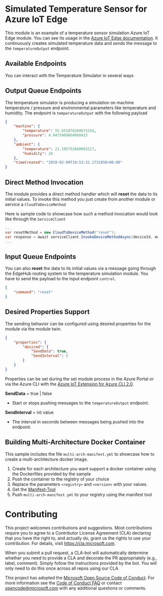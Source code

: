 # Simulated Temperature Sensor for Azure IoT Edge

This module is an example of a temperature sensor simulation Azure IoT Edge module. You can see its usage in the [Azure IoT Edge documentation](https://docs.microsoft.com/en-us/azure/iot-edge/). It continuously creates simulated temperature data and sends the message to the `temperatureOutput` endpoint.

## Available Endpoints

You can interact with the Temperature Simulator in several ways

## Output Queue Endpoints

The temperature simulator is producing a simulation on machine temperature / pressure and environmental parameters like temperature and humidity. The endpoint is `temperatureOutput` with the following payload

```json
{
    "machine": {
        "temperature": 55.651076260675254,
        "pressure": 4.9475909664060413
    },
    "ambient": {
        "temperature": 21.195752660602217,
        "humidity": 26
    },
    "timeCreated": "2018-02-09T10:53:32.2731850+00:00"
}
```

## Direct Method Invocation

The module provides a direct method handler which will **reset** the data to its initial values. To invoke this method you just create from another module or service a `CloudToDeviceMethod`

Here is sample code to showcase how such a method invocation would look like through the `ServiceClient`

```c#
...
var resetMethod = new CloudToDeviceMethod("reset");
var response = await serviceClient.InvokeDeviceMethodAsync(deviceId, moduleId, resetMethod);
...
```

## Input Queue Endpoints

You can also **reset** the data to its initial values via a message going through the EdgeHub routing system to the temperature simulation module. You have to send the payload to the input endpoint `control`.

```json
{
    "command": "reset"
}
```

## Desired Properties Support

The sending behavior can be configured using desired properties for the module via the module twin.

```json
{
    "properties": {
        "desired": {
            "SendData": true,
            "SendInterval": 5
        }
    }
}
```

Properties can be set during the set module process in the Azure Portal or via the Azure CLI with the [Azure IoT Extension for Azure CLI 2.0](https://github.com/Azure/azure-iot-cli-extension).

**SendData** = true | false
- Start or stops pushing messages to the `temperatureOutput` endpoint.

**SendInterval** = int value
- The interval in seconds between messages being pushed into the endpoint.

## Building Multi-Architecture Docker Container

This sample includes the file `multi-arch-manifest.yml` to showcase how to create a multi-architecture docker image.

1. Create for each architecture you want support a docker container using the Dockerfiles provided by the sample
2. Push the container to the registry of your choice
3. Replace the parameters `<registry>` and `<version>` with your values.
4. Get the [Manifest-Tool](https://github.com/estesp/manifest-tool)
5. Push `multi-arch-manifest.yml` to your registry using the manifest tool


# Contributing

This project welcomes contributions and suggestions.  Most contributions require you to agree to a
Contributor License Agreement (CLA) declaring that you have the right to, and actually do, grant us
the rights to use your contribution. For details, visit https://cla.microsoft.com.

When you submit a pull request, a CLA-bot will automatically determine whether you need to provide
a CLA and decorate the PR appropriately (e.g., label, comment). Simply follow the instructions
provided by the bot. You will only need to do this once across all repos using our CLA.

This project has adopted the [Microsoft Open Source Code of Conduct](https://opensource.microsoft.com/codeofconduct/).
For more information see the [Code of Conduct FAQ](https://opensource.microsoft.com/codeofconduct/faq/) or
contact [opencode@microsoft.com](mailto:opencode@microsoft.com) with any additional questions or comments.
